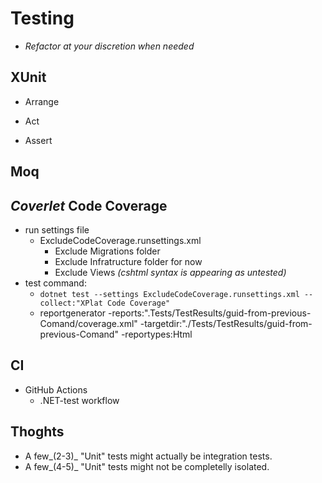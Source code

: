 # Testing  

- _Refactor at your discretion when needed_  

## XUnit

- Arrange  

- Act  

- Assert  

## Moq  

## _Coverlet_ Code Coverage  

- run settings file  
  - ExcludeCodeCoverage.runsettings.xml  
    - Exclude Migrations folder  
    - Exclude Infratructure folder for now  
    - Exclude Views _(cshtml syntax is appearing as untested)_
- test command:  
  - `dotnet test --settings ExcludeCodeCoverage.runsettings.xml --collect:"XPlat Code Coverage"`  
  - reportgenerator -reports:".Tests/TestResults/guid-from-previous-Comand/coverage.xml" -targetdir:"./Tests/TestResults/guid-from-previous-Comand" -reportypes:Html

## CI  

- GitHub Actions
  - .NET-test workflow  

## Thoghts  

- A few_(2-3)_ "Unit" tests might actually be integration tests.  
- A few_(4-5)_ "Unit" tests might not be completelly isolated.  
